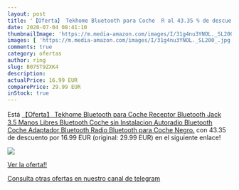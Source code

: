 ```yaml
---
layout: post
title: '【Oferta】 Tekhome Bluetooth para Coche  R al 43.35 % de descuento'
date: 2020-07-04 08:41:10
thumbnailImage: 'https://m.media-amazon.com/images/I/31g4nu3YNOL._SL200_.jpg'
images: [ 'https://m.media-amazon.com/images/I/31g4nu3YNOL._SL200_.jpg' ]
comments: true
category: ofertas
author: ring
slug: B075T9ZXK4
description:
actualPrice: 16.99 EUR
comparePrice: 29.99 EUR
inStock: true
---
```


Está [【Oferta】 Tekhome Bluetooth para Coche  Receptor Bluetooth Jack 3.5  Manos Libres Bluetooth Coche sin Instalacion  Autoradio Bluetooth Coche  Adaptador Bluetooth  Radio Bluetooth para Coche  Negro.](https://www.amazon.com/dp/B075T9ZXK4/?tag=redken08-20) con 43.35 de descuento por 16.99 EUR (original: 29.99 EUR) en el siguiente enlace!

[![](https://m.media-amazon.com/images/I/31g4nu3YNOL._SL200_.jpg)](https://www.amazon.com/dp/B075T9ZXK4/?tag=redken08-20)

[Ver la oferta!!](https://www.amazon.com/dp/B075T9ZXK4/?tag=redken08-20)

[Consulta otras ofertas en nuestro canal de telegram](https://t.me/s/ofertas25)
